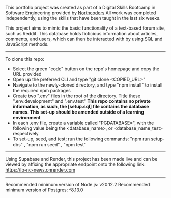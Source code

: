 
This portfolio project was created as part of a Digital Skills Bootcamp in Software Engineering provided by [Northcoders](https://northcoders.com/)
All work was completed independently, using the skills that have been taught in the last six weeks.

This project aims to mimic the basic functionality of a text-based forum site, such as Reddit.
This database holds ficticious information about articles, comments, and users, which can then be interacted with by using SQL and JavaScript methods.

---

To clone this repo:

- Select the green "code" button on the repo's homepage and copy the URL provided
- Open up the preferred CLI and type "git clone <COPIED_URL>"
- Navigate to the newly-cloned directory, and type "npm install" to install the required npm packages
- Create two ".env" files in the root of the directory. Title these ".env.development" and ".env.test"
  **This repo contains no private information, as such, the [setup.sql] file contains the database names. This set-up should be amended outside of a learning environment**
- In each .env file, create a variable called "PGDATABASE=", with the following value being the <database_name>, or <database_name_test> respectively.
- To set-up, seed, and test; run the following commands: "npm run setup-dbs" , "npm run seed" , "npm test"

---

Using Supabase and Render, this project has been made live and can be viewed by affixing the appropriate endpoint onto the following link:
https://lb-nc-news.onrender.com

---

Recommended minimum version of Node.js: v20.12.2
Recommended minimum version of Postgres: ^8.13.0

